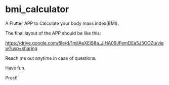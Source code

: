 # bmi_calculator

A Flutter APP to Calculate your body mass index(BMI).

The final layout of the APP should be like this:

https://drive.google.com/file/d/1mjlAeXEjS8a_JIHA09JFemDEa5J5COZu/view?usp=sharing

Reach me out anytime in case of questions.

Have fun.

Prost!
